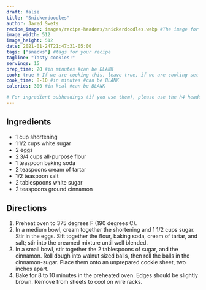 ```yaml
---
draft: false
title: "Snickerdoodles"
author: Jared Swets
recipe_image: images/recipe-headers/snickerdoodles.webp #The image for your recipe
image_width: 512
image_height: 512
date: 2021-01-24T21:47:31-05:00
tags: ["snacks"] #tags for your recipe
tagline: "Tasty cookies!"
servings: 15
prep_time: 20 #in minutes #can be BLANK
cook: true # If we are cooking this, leave true, if we are cooling set to false
cook_time: 8-10 #in minutes #can be BLANK
calories: 300 #in kcal #can be BLANK

# For ingredient subheadings (if you use them), please use the h4 header.  For print view I have those elements targeted
---
```



## Ingredients

- 1 cup shortening
- 1 1/2 cups white sugar
- 2 eggs
- 2 3/4 cups all-purpose flour
- 1 teaspoon baking soda
- 2 teaspoons cream of tartar
- 1/2 teaspoon salt
- 2 tablespoons white sugar
- 2 teaspoons ground cinnamon

## Directions

1. Preheat oven to 375 degrees F (190 degrees C).
2. In a medium bowl, cream together the shortening and 1 1/2 cups sugar. Stir in the eggs. Sift together the flour, baking soda, cream of tartar, and salt; stir into the creamed mixture until well blended.
3. In a small bowl, stir together the 2 tablespoons of sugar, and the cinnamon. Roll dough into walnut sized balls, then roll the balls in the cinnamon-sugar. Place them onto an unprepared cookie sheet, two inches apart.
4. Bake for 8 to 10 minutes in the preheated oven. Edges should be slightly brown. Remove from sheets to cool on wire racks.